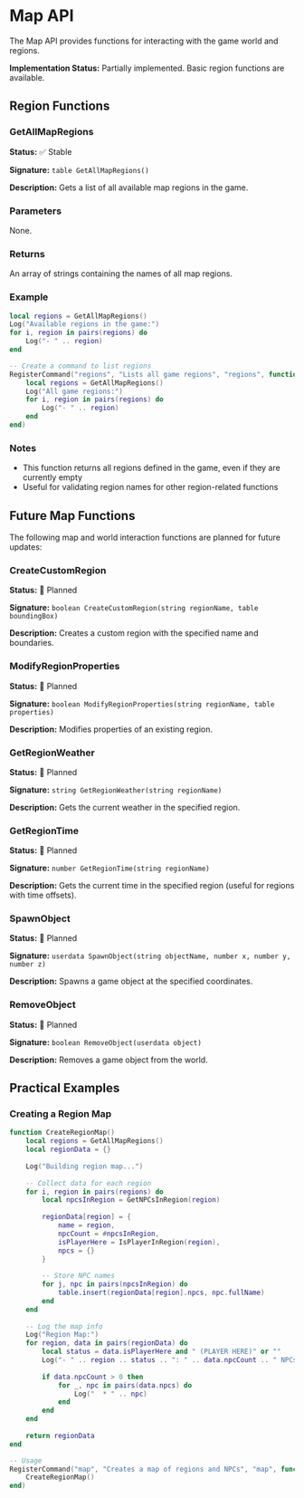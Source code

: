 # Map API

The Map API provides functions for interacting with the game world and regions.

<div class="custom-block warning">
  <p><strong>Implementation Status:</strong> Partially implemented. Basic region functions are available.</p>
</div>

## Region Functions

### GetAllMapRegions

**Status:** ✅ Stable

**Signature:** `table GetAllMapRegions()`

**Description:** Gets a list of all available map regions in the game.

### Parameters

None.

### Returns

An array of strings containing the names of all map regions.

### Example

```lua
local regions = GetAllMapRegions()
Log("Available regions in the game:")
for i, region in pairs(regions) do
    Log("- " .. region)
end

-- Create a command to list regions
RegisterCommand("regions", "Lists all game regions", "regions", function(args)
    local regions = GetAllMapRegions()
    Log("All game regions:")
    for i, region in pairs(regions) do
        Log("- " .. region)
    end
end)
```

### Notes

- This function returns all regions defined in the game, even if they are currently empty
- Useful for validating region names for other region-related functions

## Future Map Functions

The following map and world interaction functions are planned for future updates:

### CreateCustomRegion

**Status:** 📝 Planned

**Signature:** `boolean CreateCustomRegion(string regionName, table boundingBox)`

**Description:** Creates a custom region with the specified name and boundaries.

### ModifyRegionProperties

**Status:** 📝 Planned

**Signature:** `boolean ModifyRegionProperties(string regionName, table properties)`

**Description:** Modifies properties of an existing region.

### GetRegionWeather

**Status:** 📝 Planned

**Signature:** `string GetRegionWeather(string regionName)`

**Description:** Gets the current weather in the specified region.

### GetRegionTime

**Status:** 📝 Planned

**Signature:** `number GetRegionTime(string regionName)`

**Description:** Gets the current time in the specified region (useful for regions with time offsets).

### SpawnObject

**Status:** 📝 Planned

**Signature:** `userdata SpawnObject(string objectName, number x, number y, number z)`

**Description:** Spawns a game object at the specified coordinates.

### RemoveObject

**Status:** 📝 Planned

**Signature:** `boolean RemoveObject(userdata object)`

**Description:** Removes a game object from the world.

## Practical Examples

### Creating a Region Map

```lua
function CreateRegionMap()
    local regions = GetAllMapRegions()
    local regionData = {}
    
    Log("Building region map...")
    
    -- Collect data for each region
    for i, region in pairs(regions) do
        local npcsInRegion = GetNPCsInRegion(region)
        
        regionData[region] = {
            name = region,
            npcCount = #npcsInRegion,
            isPlayerHere = IsPlayerInRegion(region),
            npcs = {}
        }
        
        -- Store NPC names
        for j, npc in pairs(npcsInRegion) do
            table.insert(regionData[region].npcs, npc.fullName)
        end
    end
    
    -- Log the map info
    Log("Region Map:")
    for region, data in pairs(regionData) do
        local status = data.isPlayerHere and " (PLAYER HERE)" or ""
        Log("- " .. region .. status .. ": " .. data.npcCount .. " NPCs")
        
        if data.npcCount > 0 then
            for _, npc in pairs(data.npcs) do
                Log("  * " .. npc)
            end
        end
    end
    
    return regionData
end

-- Usage
RegisterCommand("map", "Creates a map of regions and NPCs", "map", function(args)
    CreateRegionMap()
end)
``` 